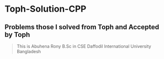# Toph-Solution-CPP
## Problems those I solved from Toph and Accepted by Toph


> This is Abuhena Rony
> B.Sc in CSE
> Daffodil International University
> Bangladesh

